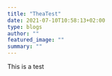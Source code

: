 ```yaml
---
title: "TheaTest"
date: 2021-07-10T10:58:13+02:00
type: blogs
author: ""
featured_image: ""
summary: ""
---
```

This is a test